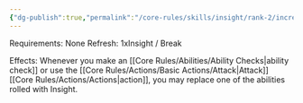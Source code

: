 ```yaml
---
{"dg-publish":true,"permalink":"/core-rules/skills/insight/rank-2/incredible-insight/"}
---
```


Requirements: None
Refresh: 1xInsight / Break

Effects:
Whenever you make an [[Core Rules/Abilities/Ability Checks\|ability check]] or use the [[Core Rules/Actions/Basic Actions/Attack\|Attack]] [[Core Rules/Actions/Actions\|action]], you may replace one of the abilities rolled with Insight.